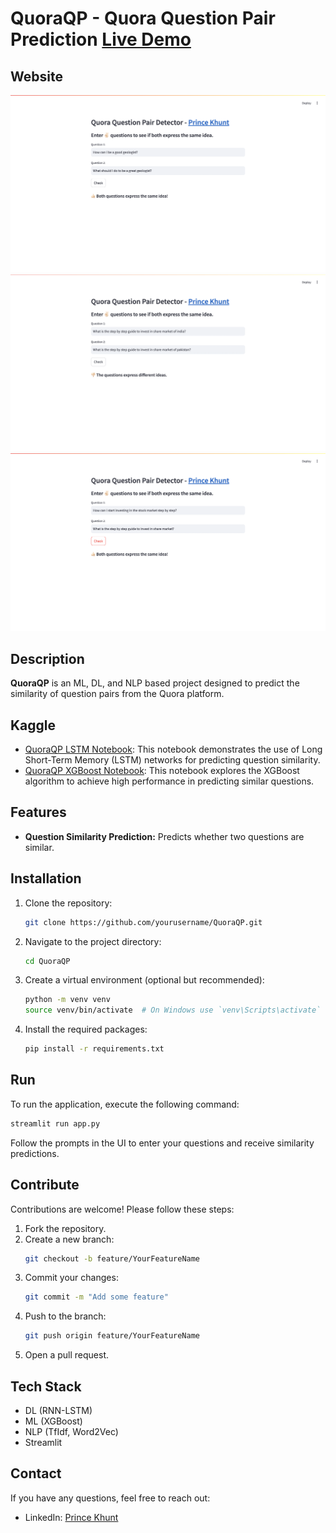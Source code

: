 # QuoraQP - Quora Question Pair Prediction <a href="https://quoraquestionpair.streamlit.app/" target="_blank">Live Demo</a>

## Website 

![SS1](ui/ss1.png)
![SS2](ui/ss2.png)
![SS3](ui/ss3.png)

## Description

**QuoraQP** is an ML, DL, and NLP based project designed to predict the similarity of question pairs from the Quora platform. 

## Kaggle

- [QuoraQP LSTM Notebook](https://www.kaggle.com/code/princekhunt19/quoraqp-lstm): This notebook demonstrates the use of Long Short-Term Memory (LSTM) networks for predicting question similarity.
- [QuoraQP XGBoost Notebook](https://www.kaggle.com/code/princekhunt19/quoraqp-xgboost/edit): This notebook explores the XGBoost algorithm to achieve high performance in predicting similar questions.

## Features

- **Question Similarity Prediction:** Predicts whether two questions are similar.

## Installation

1. Clone the repository:
   ```bash
   git clone https://github.com/yourusername/QuoraQP.git
   ```
2. Navigate to the project directory:
   ```bash
   cd QuoraQP
   ```
3. Create a virtual environment (optional but recommended):
   ```bash
   python -m venv venv
   source venv/bin/activate  # On Windows use `venv\Scripts\activate`
   ```
4. Install the required packages:
   ```bash
   pip install -r requirements.txt
   ```

## Run

To run the application, execute the following command:
```bash
streamlit run app.py
```

Follow the prompts in the UI to enter your questions and receive similarity predictions.

## Contribute 

Contributions are welcome! Please follow these steps:

1. Fork the repository.
2. Create a new branch:
   ```bash
   git checkout -b feature/YourFeatureName
   ```
3. Commit your changes:
   ```bash
   git commit -m "Add some feature"
   ```
4. Push to the branch:
   ```bash
   git push origin feature/YourFeatureName
   ```
5. Open a pull request.

## Tech Stack

- DL (RNN-LSTM)
- ML (XGBoost)
- NLP (TfIdf, Word2Vec)
- Streamlit

## Contact

If you have any questions, feel free to reach out:

- LinkedIn: [Prince Khunt](https://www.linkedin.com/in/prince-khunt-linked-in/)
